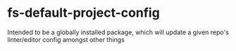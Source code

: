 # fs-default-project-config
Intended to be a globally installed package, which will update a given repo's linter/editor config amongst other things
